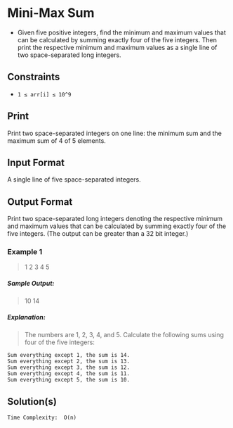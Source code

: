 # Mini-Max Sum

- Given five positive integers, find the minimum and maximum values that can be calculated by summing exactly four of the five integers. Then print the respective minimum and maximum values as a single line of two space-separated long integers.

## Constraints

- `1 ≤ arr[i] ≤ 10^9`

## Print

Print two space-separated integers on one line: the minimum sum and the maximum sum of 4 of 5 elements.

## Input Format

A single line of five space-separated integers.

## Output Format

Print two space-separated long integers denoting the respective minimum and maximum values that can be calculated by summing exactly four of the five integers. (The output can be greater than a 32 bit integer.)

### Example 1

  > 1 2 3 4 5

  ##### Sample Output:

  > 10 14

  ##### Explanation:
  > The numbers are 1, 2, 3, 4, and 5. Calculate the following sums using four of the five integers:

    Sum everything except 1, the sum is 14.
    Sum everything except 2, the sum is 13.
    Sum everything except 3, the sum is 12.
    Sum everything except 4, the sum is 11.
    Sum everything except 5, the sum is 10.

## Solution(s)

`Time Complexity:  O(n)`
